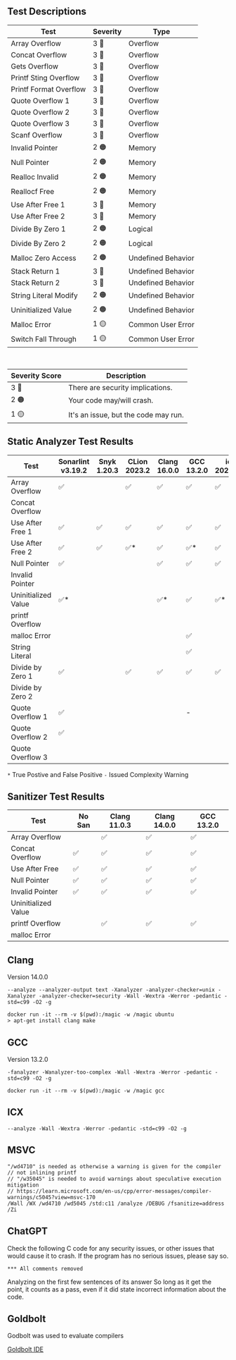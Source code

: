 
## Test Descriptions

| Test                      | Severity | Type                  |
|---------------------------|----------|-----------------------|
| Array Overflow            | 3 🔴     | Overflow              |
| Concat Overflow           | 3 🔴     | Overflow              |
| Gets Overflow             | 3 🔴     | Overflow              |
| Printf Sting Overflow     | 3 🔴     | Overflow              |
| Printf Format Overflow    | 3 🔴     | Overflow              |
| Quote Overflow 1          | 3 🔴     | Overflow              |
| Quote Overflow 2          | 3 🔴     | Overflow              |
| Quote Overflow 3          | 3 🔴     | Overflow              |
| Scanf Overflow            | 3 🔴     | Overflow              |
| Invalid Pointer           | 2 🟠     | Memory                |
| Null Pointer              | 2 🟠     | Memory                |
| Realloc Invalid           | 2 🟠     | Memory                |
| Reallocf Free             | 2 🟠     | Memory                |
| Use After Free 1          | 3 🔴     | Memory                |
| Use After Free 2          | 3 🔴     | Memory                |
| Divide By Zero 1          | 2 🟠     | Logical               |
| Divide By Zero 2          | 2 🟠     | Logical               |
| Malloc Zero Access        | 2 🟠     | Undefined Behavior    |
| Stack Return 1            | 3 🔴     | Undefined Behavior    |
| Stack Return 2            | 3 🔴     | Undefined Behavior    |
| String Literal Modify     | 2 🟠     | Undefined Behavior    |
| Uninitialized Value       | 2 🟠     | Undefined Behavior    |
| Malloc Error              | 1 🟡     | Common User Error     |
| Switch Fall Through       | 1 🟡     | Common User Error     |

<br>

| Severity Score | Description                              |
|----------------|------------------------------------------|
| 3 🔴           | There are security implications.         |
| 2 🟠           | Your code may/will crash.                |
| 1 🟡           | It's an issue, but the code may run.     |

## Static Analyzer Test Results

| Test                | Sonarlint v3.19.2 | Snyk 1.20.3 | CLion 2023.2 | Clang 16.0.0 | GCC 13.2.0 | icx 2023.1.0 | msvc v19.35 | ChatGPT |
|---------------------|-------------------|-------------|--------------|--------------|------------|--------------|-------------|---------|
| Array Overflow      | ✅                |             | ✅           | ✅           | ✅         | ✅           | ✅          | ✅      |
| Concat Overflow     |                   |             |              |              |            |              | ✅*         | ✅*     |
| Use After Free 1    | ✅                | ✅          | ✅           | ✅           | ✅         | ✅           | ✅          | ✅      |
| Use After Free 2    | ✅                | ✅          | ✅*          | ✅           | ✅*        | ✅           |             | ✅      |
| Null Pointer        | ✅                |             |              | ✅           | ✅         | ✅           |             | ✅*     |
| Invalid Pointer     |                   |             |              |              |            |              |             | ✅*     |
| Uninitialized Value | ✅*               |             |              | ✅*          | ✅         | ✅*          |             |         |
| printf Overflow     |                   |             |              |              |            |              | ✅          |         |
| malloc Error        |                   |             |              |              | ✅         |              | ✅          |         |
| String Literal      |                   |             |              |              | ✅         |              |             | ✅*     |
| Divide by Zero 1    | ✅                |             | ✅           | ✅           | ✅         | ✅           | ✅          |         |
| Divide by Zero 2    |                   |             |              |              |            |              |             | ✅*     |
| Quote Overflow 1    | ✅                |             |              |              | -          |              |             |         |
| Quote Overflow 2    | ✅                |             |              |              |            |              |             |         |
| Quote Overflow 3    |                   |             |              |              |            |              |             |         |

`*` True Postive and False Positive
`-` Issued Complexity Warning

## Sanitizer Test Results

| Test                | No San | Clang 11.0.3 | Clang 14.0.0 | GCC 13.2.0 |
|---------------------|--------|--------------|--------------|------------|
| Array Overflow      |        | ✅           | ✅           | ✅         |
| Concat Overflow     | ✅     | ✅           | ✅           | ✅         |
| Use After Free      | ✅     | ✅           | ✅           | ✅         |
| Null Pointer        | ✅     | ✅           | ✅           | ✅         |
| Invalid Pointer     | ✅     | ✅           | ✅           | ✅         |
| Uninitialized Value |        |              |              |            |
| printf Overflow     |        | ✅           | ✅           | ✅         |
| malloc Error        |        |              |              |            |

## Clang

Version 14.0.0

    --analyze --analyzer-output text -Xanalyzer -analyzer-checker=unix -Xanalyzer -analyzer-checker=security -Wall -Wextra -Werror -pedantic -std=c99 -O2 -g

```
docker run -it --rm -v $(pwd):/magic -w /magic ubuntu
> apt-get install clang make
```

## GCC

Version 13.2.0

    -fanalyzer -Wanalyzer-too-complex -Wall -Wextra -Werror -pedantic -std=c99 -O2 -g

```
docker run -it --rm -v $(pwd):/magic -w /magic gcc
```

## ICX

    --analyze -Wall -Wextra -Werror -pedantic -std=c99 -O2 -g

## MSVC

    "/wd4710" is needed as otherwise a warning is given for the compiler
    // not inlining printf
    // "/w35045" is needed to avoid warnings about speculative execution mitigation
    // https://learn.microsoft.com/en-us/cpp/error-messages/compiler-warnings/c5045?view=msvc-170
    /Wall /WX /wd4710 /wd5045 /std:c11 /analyze /DEBUG /fsanitize=address /Zi

## ChatGPT

Check the following C code for any security issues, or other issues that would cause it to crash.
If the program has no serious issues, please say so.

```
*** All comments removed
```

Analyzing on the first few sentences of its answer
So long as it get the point, it counts as a pass, even if it
did state incorrect information about the code.

## Goldbolt

Godbolt was used to evaluate compilers

[Goldbolt IDE](https://godbolt.org/#z:OYLghAFBqd5QCxAYwPYBMCmBRdBLAF1QCcAaPECAMzwBtMA7AQwFtMQByARg9KtQYEAysib0QXACx8BBAKoBnTAAUAHpwAMvAFYTStJg1AB9U8lJL6yAngGVG6AMKpaAVxYM9DgDJ4GmADl3ACNMYj0AB1QFQlsGZzcPSOjYgV9/IJZQ8K4LTCsbASECJmICBPdPXMtMazji0oJ0wJCwvQUSsoqk6s6mvxastq4ASgtUV2Jkdg4OMdpOAFZeTw4tUlRORwBqBQmpzG2AUgAmAGYeUgJNObGAaxATjQA6KQB2N8WANjeNN4AORaSf6A/ScSQrG4bTi8BQgDRXG5jOCwGCIEATAgRVwEciUNAsCJ0MIBVgzVT/L4AWi%2Bkm2yAMRm2XC%2Bzxe60w%2BCIxDw6D0/EEIjE7CkMkEihU6jWOj0AHdiEwIpwePMlpDpdCOAB5HHYgjbVBUbYU6m0%2BmM4DM1ns7YQZyE4nEY7nUa8a7SkZjBCYJhYcIQVUcCGkFggRYI1brTazCzwxEe0go9EEon0MgUCApx0oBmGYAsjQIrAANzw0wAanhMLKtRFGMreDRaAQwnCIMEocE/KUAJ4N0hd5jEHta4LaWruy4EtiCLUMWh9jVYYKuYCOMS0OHcXhYFh58RLvDECd4YuYLcc1S1HEzS5%2BFsLDW0PDBBXD5xYKEEHmh7djKgGMACiVtWtb1tuYrCKI4iigK8hKGoUK6LkFogKYxjmM%2BwRwpAYyoBEhQMFuVJUoYYg9gAXocVIAOobtstGYKo35MAxNFhMQJAMXW6CGDYyAMR06BHGcAAiyAAJwSQxWonAxwC8KgZ7EDyWA4QGeQFHE9gME4LiVF4unNJk2TJDEhHdFUpBROZcTGa0OSaSeRR9JZ7T5M5DANGU9lDI5HSNG5vSNL5pmjOMkzTBIgbLKQkaKZwxqUjSdK5kyLJsmytq4IQXGnBcIxuki9wSBJzyAicJySGcJwSScUiLFwZxfGCQa8KG4ZxVC0awnG7paJ6pAPFwZUVVVNV1Q1TUtY%2BZzqlGMLxgNiZokmEBIJiep4pmqAOmmpJsJwJopdswDIAJTXPCcvCcrlqn8rIQowdIcESohGq6CcpDyoqDYxfNCXarqOIGkax1mmdF1nFdtr2qmYTOjVhVLbcpDer6bQaY%2BwYdRG3WLXCCL9XMK3wOtKC7fD6b4pT2bIPmNWkCWZaYCBNZ1qslxNi2xBth2GqDr2/aC8Oo7jtY/bTowBBzguULLqu660Ju/a7vuMzrPgx51GeF43VeyA3v2975FCWFvj2H4a26P5/XwgHAVW7PgVzj3QSKL2yG9UrrJ9%2Bh5mhZj6C%2B6l4QRcTEVQZELlRTq0dHlFhFSRCoFSKb0KobH0YxzEKmxHFcVSPF8WWgkEMJYmSdJVKyfJinKap57wGMNR1HYEAOEFpA%2BAMJnDNZKQWfpPQD7ZaS9w57laS5gXD1ZreEd5/QZJPwVdHP7R9KFwwt/sUXhY%2BsXxZqSWmnSkPMtDckQDl3KI66KODQ8TxsoWb/v%2B/0jY%2B1YZ4xqPWxiJsVIajx2Qf3AYWL%2BnA5pdX/otYmyJVqrQ2sDXEGYsz7TJEdZKZoyyZyeOcV4bIbpchILyB6gp3YSE9uKBCPsZRnG%2BgqJUf5WpH3xkDLEINDSnxOng7YBDoZcCynaWmaZEZnGRggr0Po/SUEDDjX%2BsCFoxkJo/UmsAkAYLCNtbR4RkB4MEVwIsmBSwVidmBTmjY6A8z5p2bsw5hYOJHGOCcktdozhlvORcmtMArjXBuLclw1ZGAPJrI8J5dZQiYteFsxtBCmyfC%2BC2Vsvy21YQBJgQE2aWP7HBJ6HtILeyQiARhqF0KYRDs3DY4cBDETosrfOudWKMRUoXYughS5UiEiJcSUkZJySpApDYDdeRN1wk5NungO66S7j3FefkzKpHiBvXINllnb38h5KZS8u4L3qFvCeiy17lFWRYQ5Cywq70iiKf6yjAa8NwcgfBGhCHCI0NlUhTp8oP2kSAl%2BECIFQLaiGJRx8AFqL%2Bc/MBgLP6tRgeC%2BBSINFQGQRiVBuixEkiwRwE02wWAKGLAJYsI1nhnFirdbk5Dcj5KobBL2dCSnSB%2BiwlUbCAaah1Fw/UPC8UEqJdsElZVyWwyxd884kgpHAPRnIrG4If6dURaovqyK1paLFZivabQiXGCFcYclxgTRM1MSzHJHM8k2NbJQfm6wRaLkuHasWbiIJS1nN4%2BWfjFaBNVpgPcoTrZMwiTrJuGoYmGziRBE2j51jm17KkjU348C/jZZk7JFjzUQVpcKahRTGUfRAF/AOFTg7YWqfhQiW4AD0DTaDbGrQADTrbKdAkg3jGKbegcMkhFh1qEigLgXA60JyonW0S2AABCcgADidaqAKEMLEKivTfToGPAoBQdaABaeB64cTGaHSZhEdJ6USFZeZgwwqj2WV3dZhFNlT08rss5%2ByZ4%2BSOZegK69T2bxCu%2BneEUDjRXZfck%2BfLCXEtJSKm%2BXz75So9CVAFsK4Xf1BYqjhvUgHwf%2BTCpDGhgUIvQ4/QM10QMAL%2BcpGIdhJBAA%3D)

<!-- https://learn.snyk.io/lesson/use-after-free/?loc=ide -->
